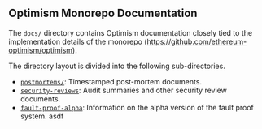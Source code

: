 ## Optimism Monorepo Documentation

The `docs/` directory contains Optimism documentation closely tied to the implementation details of the monorepo (https://github.com/ethereum-optimism/optimism).

The directory layout is divided into the following sub-directories.

- [`postmortems/`](./postmortems/): Timestamped post-mortem documents.
- [`security-reviews`](./security-reviews/): Audit summaries and other security review documents.
- [`fault-proof-alpha`](./fault-proof-alpha): Information on the alpha version of the fault proof system.
asdf
